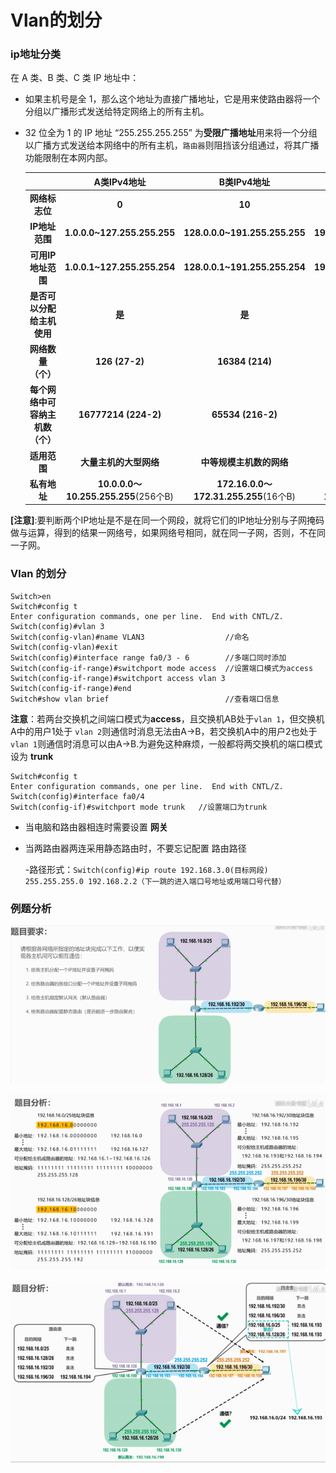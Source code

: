 # Vlan的划分

### ip地址分类
在 A 类、B 类、C 类 IP 地址中：

- 如果主机号是全 1，那么这个地址为直接广播地址，它是用来使路由器将一个分组以广播形式发送给特定网络上的所有主机。

- 32 位全为 1 的 IP 地址 “255.255.255.255” 为**受限广播地址**用来将一个分组以广播方式发送给本网络中的所有主机，`路由器`则阻挡该分组通过，将其广播功能限制在本网内部。

  |                                  |           **A类IPv4地址**            |            **B类IPv4地址**            |            **C类IPv4地址**             |                   **D类IPv4地址**                   |               **E类IPv4地址**                |
  | :------------------------------: | :----------------------------------: | :-----------------------------------: | :------------------------------------: | :-------------------------------------------------: | :------------------------------------------: |
  |          **网络标志位**          |                **0**                 |                **10**                 |                **110**                 |                      **1110**                       |                  **11110**                   |
  |          **IP地址范围**          |     **1.0.0.0~127.255.255.255**      |     **128.0.0.0~191.255.255.255**     |     **192.0.0.0~223.255.255.255**      |            **224.0.0.0~239.255.255.255**            |        **240.0.0.0~247.255.255.255**         |
  |        **可用IP地址范围**        |     **1.0.0.1~127.255.255.254**      |     **128.0.0.1~191.255.255.254**     |     **192.0.0.1~223.255.255.254**      |                                                     |                                              |
  |    **是否可以分配给主机使用**    |                **是**                |                **是**                 |                 **是**                 |                       **否**                        |                    **否**                    |
  |        **网络数量（个）**        |            **126 (27-2)**            |            **16384 (214)**            |           **2097152 (221)**            |                       **---**                       |                   **---**                    |
  | **每个网络中可容纳主机数（个）** |         **16777214 (224-2)**         |           **65534 (216-2)**           |             **254 (28-2)**             |                       **---**                       |                   **---**                    |
  |           **适用范围**           |        **大量主机的大型网络**        |       **中等规模主机数的网络**        |             **小型局域网**             | **留给Internet体系结构委员会(IAB)使用【组播地址】** | **保留，仅作为搜索、Internet的实验和开发用** |
  |           **私有地址**           | **10.0.0.0～10.255.255.255**(256个B) | **172.16.0.0～172.31.255.255**(16个B) | **192.168.0.0～192.168.255.255**(1个B) |                                                     |                                              |


**[注意]**:要判断两个IP地址是不是在同一个网段，就将它们的IP地址分别与子网掩码做与运算，得到的结果一网络号，如果网络号相同，就在同一子网，否则，不在同一子网。
### Vlan 的划分

```
Switch>en
Switch#config t
Enter configuration commands, one per line.  End with CNTL/Z.
Switch(config)#vlan 3
Switch(config-vlan)#name VLAN3                  //命名
Switch(config-vlan)#exit
Switch(config)#interface range fa0/3 - 6        //多端口同时添加
Switch(config-if-range)#switchport mode access  //设置端口模式为access
Switch(config-if-range)#switchport access vlan 3
Switch(config-if-range)#end
Switch#show vlan brief                          //查看端口信息
```

**注意**：若两台交换机之间端口模式为**access**，且交换机AB处于`vlan 1`，但交换机A中的用户1处于 `vlan 2`则通信时消息无法由A->B，若交换机A中的用户2也处于 `vlan 1`则通信时消息可以由A->B.为避免这种麻烦，一般都将两交换机的端口模式设为 **trunk**

```
Switch#config t
Enter configuration commands, one per line.  End with CNTL/Z.
Switch(config)#interface fa0/4
Switch(config-if)#switchport mode trunk   //设置端口为trunk
```

- 当电脑和路由器相连时需要设置 **网关**

- 当两路由器两连采用静态路由时，不要忘记配置 路由路径

  -路径形式：`Switch(config)#ip route 192.168.3.0(目标网段) 255.255.255.0 192.168.2.2（下一跳的进入端口号地址或用端口号代替）`

### 例题分析
![001.png](https://raw.githubusercontent.com/Sunonx/Sunonx.github.io/master/images/001.png)

![002.png](https://raw.githubusercontent.com/Sunonx/Sunonx.github.io/master/images/002.png)

![003.png](https://raw.githubusercontent.com/Sunonx/Sunonx.github.io/master/images/003.png)


